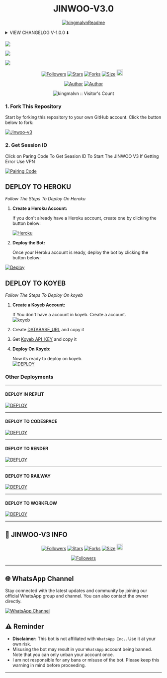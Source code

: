 <h1 align="center"> JINWOO-V3.0 </h1>

<p align="center">
  <a href="https://github.com/kingmalvn"><img src="http://readme-typing-svg.herokuapp.com?color=red&center=true&vCenter=true&multiline=false&lines=JINWOO-MD-+v3.0+MultiDevice;Developed+by+Malvin;Give+star+and+forks+this+Repo+🌟" alt="kingmalvnReadme"></a>
</p>

<details>
<summary> VIEW CHANGELOG V-1.0.0 ⬇️ </summary>
  
- **All Downloaders Fixed Now.**

- **Reply With Status Seen Added.**
 
- **Added Cantrol Bot Via Commands.**
 
- **Overall Performance Improved.**

</details>

<a><img src='https://i.imgur.com/LyHic3i.gif'/></a>

<a><img src='https://i.ibb.co/TqrthF8S/temp-image.jpg'/></a>

<a><img src='https://i.imgur.com/LyHic3i.gif'/></a>

  <p align="center">
<a href="https://github.com/kingmalvn/followers"><img title="Followers" src="https://img.shields.io/github/followers/kingmalvn?color=blue&style=flat-square"></a>
<a href="https://github.com/kingmalvn/Jinwoo-v3/stargazers/"><img title="Stars" src="https://img.shields.io/github/stars/kingmalvn/Jinwoo-v3?color=blue&style=flat-square"></a>
<a href="https://github.com/kingmalvn/Jinwoo-v3/network/members"><img title="Forks" src="https://img.shields.io/github/forks/kingmalvn/Jinwoo-v3?color=blue&style=flat-square"></a>
<a href="https://github.com/kingmalvn/Jinwoo-v3/"><img title="Size" src="https://img.shields.io/github/repo-size/kingmalvn/Jinwoo-v3?style=flat-square&color=green"></a>
<a href="https://github.com/kingmalvn/Jinwoo-v3/graphs/commit-activity"><img height="20" src="https://img.shields.io/badge/Maintained%3F-yes-green.svg"></a>&nbsp;&nbsp;
</p>
<p align='center'>
</p>

<p align="center">
<a href="https://github.com/JawadYTX"><img title="Author" src="https://img.shields.io/badge/Malvin King-black?style=for-the-badge&logo=Github"></a> <a href="https://whatsapp.com/channel/0029Vac8SosLY6d7CAFndv3Z"><img title="Author" src="https://img.shields.io/badge/CHANNEL-black?style=for-the-badge&logo=whatsapp"></a>

 <p align="center"><img src="https://profile-counter.glitch.me/{Jinwoo-v3}/count.svg" alt="kingmalvn :: Visitor's Count" old_src="https://profile-counter.glitch.me/{kingmalvn}/count.svg" /></p>

### 1. Fork This Repository

Start by forking this repository to your own GitHub account. Click the button below to fork:

  <a href="https://github.com/kingmalvn/Jinwoo-v3/fork"><img title="Jinwoo-v3" src="https://img.shields.io/badge/FORK-JINWIO V3-h?color=blue&style=for-the-badge&logo=stackshare"></a>
  
### 2. Get Session ID 

Click on Paring Code To Get Seasion ID To Start The JINWOO V3 If Getting Error Use VPN

<a href='https://khanmdx.onrender.com' target="_blank"><img alt='Pairing Code' src='https://img.shields.io/badge/Get Paring Code-black?style=for-the-badge&logo=opencv&logoColor=red'/></a>

## **DEPLOY TO HEROKU**

*Follow The Steps To Deploy On Heroku*

1. **Create a Heroku Account:**

   If you don't already have a Heroku account, create one by clicking the button below:

   <a href='https://signup.heroku.com/' target="_blank"><img alt='Heroku' src='https://img.shields.io/badge/-Create-black?style=for-the-badge&logo=heroku&logoColor=red'/></a>

2. **Deploy the Bot:**

   Once your Heroku account is ready, deploy the bot by clicking the button below:

[![Deploy](https://www.herokucdn.com/deploy/button.svg)](https://dashboard.heroku.com/new?template=https://github.com/kingmalvn/Jinwoo-v3/tree/main)


## **DEPLOY TO KOYEB**

*Follow The Steps To Deploy On koyeb*

1. **Create a Koyeb Account:**

   If You don't have a account in koyeb. Create a account.
    <br>
<a href='https://app.koyeb.com/auth/signup' target="_blank"><img alt='koyeb' src='https://img.shields.io/badge/-Create-black?style=for-the-badge&logo=koyeb&logoColor=white'/></a>

3. Create [DATABASE_URL](https://app.koyeb.com/database-services/new) and copy it

4. Get [Koyeb API_KEY](https://app.koyeb.com/settings/api) and copy it

2. **Deploy On Koyeb:**
  
   Now its ready to deploy on koyeb.
   <br>
    <a href='https://app.koyeb.com/services/deploy?type=git&repository=kingmalvn/Jinwoo-v3&ports=3000;http;/&env[SESSION_ID]=null&env[DATABASE_URL]=null&env[KOYEB_API]=null&env[MODE]=public&env[PREFIX]=.&env&env[PORT]=3000&[KOYEB]=true&env[OWNER_NUMBER]=,null&env[OWNER_NAME]=JawadYTX&env[AUTO_REJECT_CALLS]=false&env[WELCOME]=false&env[AUTO_READ_STATUS]=true&env[STATUS_READ_MSG]=Jinwoo-v3&env[AUTO_REPLY_STATUS]=true&env[AUTO_READ_MESSAGES]=false&env[ALWAYS_ONLINE]=false&env[AUTO_RECORDING]=false&env[AUTO_TYPING]=false&env[AUTO_REACT]=false&env[AUTO_BLOCK]=false&name=null&env[KOYEB_NAME]=jinwoo-v3&builder=dockerfile' target="_blank"><img alt='DEPLOY' src='https://img.shields.io/badge/-KOYEB-blue?style=for-the-badge&logo=koyeb&logoColor=white'/></a>

### Other Deployments

--------
  #### DEPLOY IN REPLIT

   <a href='https://repl.it/github/kingmalvn/Jinwoo-v3' target="_blank"><img alt='DEPLOY' src='https://img.shields.io/badge/-REPLIT-orange?style=for-the-badge&logo=replit&logoColor=white'/></a>

--------

  #### DEPLOY TO CODESPACE

<a href='https://github.com/codespaces/new' target="_blank"><img alt='DEPLOY' src='https://img.shields.io/badge/CODESPACE-h?color=navy&style=for-the-badge&logo=visualstudiocode'/></a></p>

--------

   #### DEPLOY TO RENDER

<a href='https://dashboard.render.com' target="_blank"><img alt='DEPLOY' src='https://img.shields.io/badge/RENDER-h?color=maroon&style=for-the-badge&logo=render'/></a></p>

--------

   #### DEPLOY TO RAILWAY

<a href='https://railway.app/new' target="_blank"><img alt='DEPLOY' src='https://img.shields.io/badge/RAILWAY-h?color=black&style=for-the-badge&logo=railway'/></a></p>

--------

   #### DEPLOY TO WORKFLOW 

<a href='https://whatsapp.com/channel/0029Vac8SosLY6d7CAFndv3Z' target="_blank"><img alt='DEPLOY' src='https://img.shields.io/badge/WORKFLOW-h?color=pink&style=for-the-badge&logo=github'/></a></p>

--------

## 🔗 JINWOO-V3 INFO

  <p align="center">
<a href="https://github.com/kingmalvn/followers"><img title="Followers" src="https://img.shields.io/github/followers/kingmalvn?color=blue&style=square"></a>
<a href="https://github.com/kingmalvn/Jinwoo-v3/stargazers/"><img title="Stars" src="https://img.shields.io/github/stars/kingmalvn/Jinwoo-v3?color=blue&style=square"></a>
<a href="https://github.com/kingmalvn/Jinwoo-v3/network/members"><img title="Forks" src="https://img.shields.io/github/forks/kingmalvn/Jinwoo-v3?color=blue&style=square"></a>
<a href="https://github.com/kingmalvn/Jinwoo-v3/"><img title="Size" src="https://img.shields.io/github/repo-size/kingmalvn/Jinwoo-v3?style=square&color=green"></a>
<a href="https://github.com/kingmalvn/Jinwoo-v3/graphs/commit-activity"><img height="20" src="https://img.shields.io/badge/Maintained%3F-yes-green.svg"></a>&nbsp;&nbsp;

 <p align="center">
<a href="https://github.com/kingmalvn/Jinwoo-v3/blob/main/LICENSE"><img title="Followers" src="https://img.shields.io/github/license/kingmalvn/Jinwoo-v3?color=green&label=License&style=square"></a>

--------

## 🌐 WhatsApp Channel 

Stay connected with the latest updates and community by joining our official WhatsApp group and channel. You can also contact the owner directly.

[![WhatsApp Channel](https://img.shields.io/badge/Join-WhatsApp%20Channel-25D366?style=for-the-badge&logo=whatsapp)](https://whatsapp.com/channel/0029Vac8SosLY6d7CAFndv3Z)


## ⚠️ Reminder

- **Disclaimer:** This bot is not affiliated with `WhatsApp Inc.`. Use it at your own risk.
- Misusing the bot may result in your `WhatsApp` account being banned. Note that you can only unban your account once.
- I am not responsible for any bans or misuse of the bot. Please keep this warning in mind before proceeding.

---
